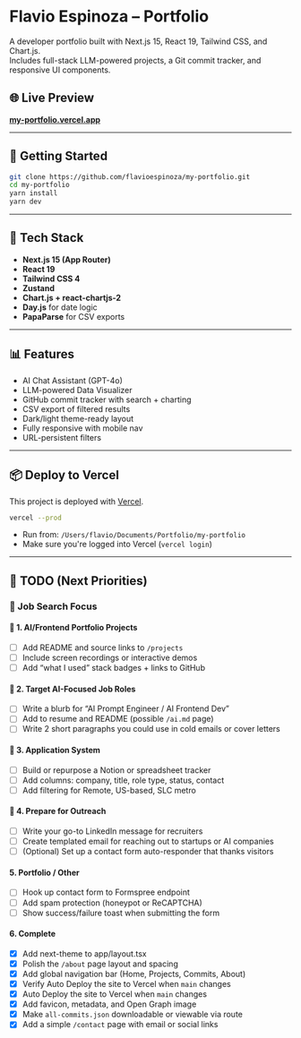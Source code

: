 # Flavio Espinoza – Portfolio

A developer portfolio built with Next.js 15, React 19, Tailwind CSS, and Chart.js.  
Includes full-stack LLM-powered projects, a Git commit tracker, and responsive UI components.

## 🌐 Live Preview

**[my-portfolio.vercel.app](https://my-portfolio-lt8gin5a0-flavio-espinozas-projects.vercel.app)**

---

## 🚀 Getting Started

```bash
git clone https://github.com/flavioespinoza/my-portfolio.git
cd my-portfolio
yarn install
yarn dev
```

---

## 🧰 Tech Stack

- **Next.js 15 (App Router)**
- **React 19**
- **Tailwind CSS 4**
- **Zustand**
- **Chart.js + react-chartjs-2**
- **Day.js** for date logic
- **PapaParse** for CSV exports

---

## 📊 Features

- AI Chat Assistant (GPT-4o)
- LLM-powered Data Visualizer
- GitHub commit tracker with search + charting
- CSV export of filtered results
- Dark/light theme-ready layout
- Fully responsive with mobile nav
- URL-persistent filters

---

## 📦 Deploy to Vercel

This project is deployed with [Vercel](https://vercel.com/).

```bash
vercel --prod
```

- Run from: `/Users/flavio/Documents/Portfolio/my-portfolio`
- Make sure you're logged into Vercel (`vercel login`)

---

## 🔧 TODO (Next Priorities)

### 🧠 Job Search Focus

#### 📂 1. AI/Frontend Portfolio Projects
- [ ] Add README and source links to `/projects`
- [ ] Include screen recordings or interactive demos
- [ ] Add “what I used” stack badges + links to GitHub

#### 🧠 2. Target AI-Focused Job Roles
- [ ] Write a blurb for “AI Prompt Engineer / AI Frontend Dev”
- [ ] Add to resume and README (possible `/ai.md` page)
- [ ] Write 2 short paragraphs you could use in cold emails or cover letters

#### 💼 3. Application System
- [ ] Build or repurpose a Notion or spreadsheet tracker
- [ ] Add columns: company, title, role type, status, contact
- [ ] Add filtering for Remote, US-based, SLC metro

#### 📝 4. Prepare for Outreach
- [ ] Write your go-to LinkedIn message for recruiters
- [ ] Create templated email for reaching out to startups or AI companies
- [ ] (Optional) Set up a contact form auto-responder that thanks visitors

#### 5. Portfolio / Other
- [ ] Hook up contact form to Formspree endpoint
- [ ] Add spam protection (honeypot or ReCAPTCHA)
- [ ] Show success/failure toast when submitting the form

#### 6. Complete
- [x] Add next-theme to app/layout.tsx
- [x] Polish the `/about` page layout and spacing
- [x] Add global navigation bar (Home, Projects, Commits, About)
- [x] Verify Auto Deploy the site to Vercel when `main` changes
- [x] Auto Deploy the site to Vercel when `main` changes
- [x] Add favicon, metadata, and Open Graph image
- [x] Make `all-commits.json` downloadable or viewable via route
- [x] Add a simple `/contact` page with email or social links
